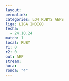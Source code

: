 ```yaml
---
layout: 
permalink: 
categories: LO4 RUBYS AEPS
liga: LIGA INDIGO
fecha:
  - 24.10.24
match: 1
local: RUBY
r1: 0
r2: 0
out: AEP
stream: 
hora: 
ronda: "4"
---
```

